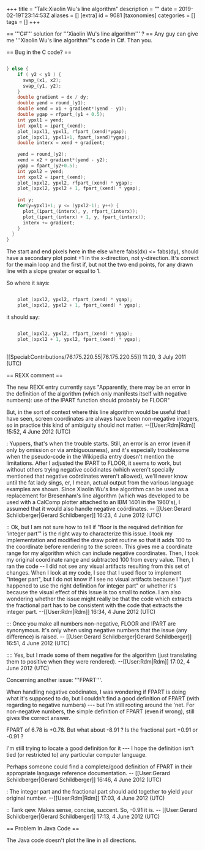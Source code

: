 +++
title = "Talk:Xiaolin Wu's line algorithm"
description = ""
date = 2019-02-19T23:14:53Z
aliases = []
[extra]
id = 9081
[taxonomies]
categories = []
tags = []
+++

== '''C#'''  solution for '''Xiaolin Wu's line algorithm''' ? == 
Any guy can give me '''Xiaolin Wu's line algorithm'''s code in C#.
Than you.

== Bug in the C code? ==


```c

} else {
    if ( y2 < y1 ) {
      swap_(x1, x2);
      swap_(y1, y2);
    }
    double gradient = dx / dy;
    double yend = round_(y1);
    double xend = x1 + gradient*(yend - y1);
    double ygap = rfpart_(y1 + 0.5);
    int ypxl1 = yend;
    int xpxl1 = ipart_(xend);
    plot_(xpxl1, ypxl1, rfpart_(xend)*ygap);
    plot_(xpxl1, ypxl1+1, fpart_(xend)*ygap);
    double interx = xend + gradient;
 
    yend = round_(y2);
    xend = x2 + gradient*(yend - y2);
    ygap = fpart_(y2+0.5);
    int ypxl2 = yend;
    int xpxl2 = ipart_(xend);
    plot_(xpxl2, ypxl2, rfpart_(xend) * ygap);
    plot_(xpxl2, ypxl2 + 1, fpart_(xend) * ygap);
 
    int y;
    for(y=ypxl1+1; y <= (ypxl2-1); y++) {
      plot_(ipart_(interx), y, rfpart_(interx));
      plot_(ipart_(interx) + 1, y, fpart_(interx));
      interx += gradient;
    }
  }
}

```


The start and end pixels here in the else where fabs(dx) <= fabs(dy), should have a secondary plot point +1 in the x-direction, not y-direction. It's correct for the main loop and the first if, but not the two end points, for any drawn line with a slope greater or equal to 1.

So where it says:

```c

    plot_(xpxl2, ypxl2, rfpart_(xend) * ygap);
    plot_(xpxl2, ypxl2 + 1, fpart_(xend) * ygap);

```
 
it should say:

```c

    plot_(xpxl2, ypxl2, rfpart_(xend) * ygap);
    plot_(xpxl2 + 1, ypxl2, fpart_(xend) * ygap);
 
```

[[Special:Contributions/76.175.220.55|76.175.220.55]] 11:20, 3 July 2011 (UTC)

== REXX comment ==

The new REXX entry currently says "Apparently, there may be an error in the definition of the algorithm (which only manifests itself with negative numbers): use of the IPART function should probably be FLOOR"

But, in the sort of context where this line algorithm would be useful that I have seen, screen coordinates are always have been non-negative integers, so in practice this kind of ambiguity should not matter.   --[[User:Rdm|Rdm]] 15:52, 4 June 2012 (UTC)

: Yuppers, that's when the trouble starts.  Still, an error is an error (even if only by omission or via ambiguousness), and it's especially troublesome when the pseudo-code in the Wikipedia entry doesn't mention the limitations.  After I adjusted the IPART to FLOOR, it seems to work, but without others trying negative coödinates (which weren't specially mentioned that negative coördinates weren't allowed), we'll never know until the fat lady sings, er, I mean, actual output from the various language examples are shown. Since Xiaolin Wu's line algorithm can be used as a replacement for Bresenham's line algorithm (which was developed to be used with a CalComp plotter attached to an IBM 1401 in the 1960's), I assumed that it would also handle negative coördinates. -- [[User:Gerard Schildberger|Gerard Schildberger]] 16:23, 4 June 2012 (UTC)

:: Ok, but I am not sure how to tell if "floor is the required definition for 'integer part'" is the right way to characterize this issue.  I took my implementation and modified the draw point routine so that it adds 100 to the coordinate before rendering to the screen.  This gives me a coordinate range for my algorithm which can include negative coordinates.  Then, I took my original coordinate range and subtracted 100 from every value.  Then, I ran the code -- I did not see any visual artifacts resulting from this set of changes.  When I look at my code, I see that I used floor to implement "integer part", but I do not know if I see no visual artifacts because I "just happened to use the right definition for integer part" or whether it's because the visual effect of this issue is too small to notice.  I am also wondering whether the issue might really be that the code which extracts the fractional part has to be consistent with the code that extracts the integer part.  --[[User:Rdm|Rdm]] 16:34, 4 June 2012 (UTC)

::: Once you make all numbers non-negative, FLOOR and IPART are synonymous.  It's only when using negative numbers that the issue (any difference) is raised. -- [[User:Gerard Schildberger|Gerard Schildberger]] 16:51, 4 June 2012 (UTC)

:::: Yes, but I made some of them negative for the algorithm (just translating them to positive when they were rendered).  --[[User:Rdm|Rdm]] 17:02, 4 June 2012 (UTC)

Concerning another issue: '''FPART'''.  

When handling negative coödinates, I was wondering if FPART is doing what it's supposed to do, but I couldn't find a good definition of FPART (with regarding to negative numbers) --- but I'm still rooting around the 'net.  For non-negative numbers, the simple definition of FPART (even if wrong), still gives the correct answer.  

FPART of 6.78 is +0.78.   But what about -8.91 ?  Is the fractional part +0.91 or -0.91 ? 

I'm still trying to locate a good definition for it --- I hope the definition isn't tied (or restricted to) any particular computer language.  

Perhaps someone could find a complete/good definition of FPART in their appropriate language reference documentation. -- [[User:Gerard Schildberger|Gerard Schildberger]] 16:46, 4 June 2012 (UTC)

: The integer part and the fractional part should add together to yield your original number.  --[[User:Rdm|Rdm]] 17:03, 4 June 2012 (UTC)

:: Tank qew.  Makes sense, concise, succent.  So, -0.91 it is. -- [[User:Gerard Schildberger|Gerard Schildberger]] 17:13, 4 June 2012 (UTC)

== Problem In Java Code ==

The Java code doesn't plot the line in all directions.
